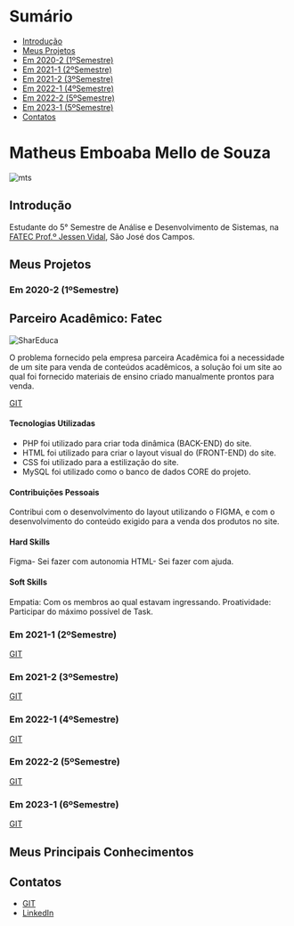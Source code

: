 # Sumário <br id="topo">

- [Introdução](#introducao)
- [Meus Projetos](#MeusProjetos)
- [Em 2020-2 (1ºSemestre)](#1Semestre)
- [Em 2021-1 (2ºSemestre)](#2Semestre)
- [Em 2021-2 (3ºSemestre)](#3Semestre)
- [Em 2022-1 (4ºSemestre)](#4Semestre)
- [Em 2022-2 (5ºSemestre)](#5Semestre)
- [Em 2023-1 (5ºSemestre)](#6Semestre)
- [Contatos](#Contatos)

# Matheus Emboaba Mello de Souza
![mts](https://user-images.githubusercontent.com/70578084/190001067-7100f28d-6212-4872-bd3c-59ffa89962fd.jpeg)

## Introdução <a name="introducao"></a>

Estudante do 5° Semestre de Análise e Desenvolvimento de Sistemas, na [FATEC Prof.º Jessen Vidal](https://fatecsjc-prd.azurewebsites.net/), São José dos Campos.

## Meus Projetos <a name="MeusProjetos"></a>

### Em 2020-2 (1ºSemestre) <a name="1Semestre"></a> 
## Parceiro Acadêmico: Fatec

![SharEduca](https://user-images.githubusercontent.com/70578084/190001113-8e8f510f-d8b7-413c-bdb9-2d3f237ab393.jpeg)

O problema fornecido pela empresa parceira Acadêmica foi a necessidade de um site para venda de conteúdos acadêmicos, a solução foi um site ao qual foi fornecido materiais de ensino criado manualmente prontos para venda. 

[GIT](https://github.com/Leo0256/Equipe_Lider-Projeto_Integrador)

#### Tecnologias Utilizadas 

- PHP foi utilizado para criar toda dinâmica (BACK-END) do site.
- HTML foi utilizado para criar o layout visual do (FRONT-END) do site.
- CSS  foi utilizado para a estilização do site.
- MySQL foi utilizado como o banco de dados CORE do projeto.

#### Contribuições Pessoais
Contribui com o desenvolvimento do layout utilizando o FIGMA, e com o desenvolvimento do conteúdo exigido para a venda dos produtos no site.

#### Hard Skills

Figma- Sei fazer com autonomia
HTML- Sei fazer com ajuda.

#### Soft Skills

Empatia: Com os membros ao qual estavam ingressando.
Proatividade: Participar do máximo possível de Task.

### Em 2021-1 (2ºSemestre)<a name="2Semestre"></a>

[GIT](https://github.com/Leo0256/Equipe_Lider-Projeto_GSW)

### Em 2021-2 (3ºSemestre)<a name="3Semestre"></a>

[GIT](https://github.com/Leo0256/API-IoniCRM_IonicHealth)

### Em 2022-1 (4ºSemestre)<a name="4Semestre"></a>

[GIT](https://github.com/Leo0256/API-4-SrSoja-2022-1)

### Em 2022-2 (5ºSemestre)<a name="5Semestre"></a>

[GIT](https://github.com/Jonathan-Assis/API-5-OP-2022-2)

### Em 2023-1 (6ºSemestre)<a name="6Semestre"></a>

[GIT](#)

## Meus Principais Conhecimentos

## Contatos<a name="Contatos"></a>
* [GIT](https://github.com/MatheusEmboabaTeteu)
* [LinkedIn](https://www.linkedin.com/in/matheus-emboaba-a21970236)
